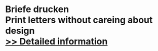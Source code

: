 # Briefe drucken<br />Print letters without careing about design<br />[>> Detailed information](https://secure.shareit.com/shareit/product.html?productid=300308641&affiliateid=200057808)